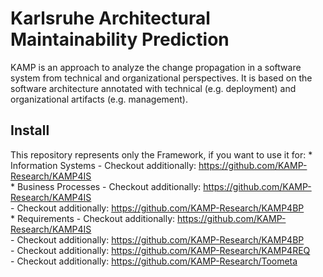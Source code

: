 # Karlsruhe Architectural Maintainability Prediction

KAMP is an approach to analyze the change propagation in a software system from technical and organizational perspectives. It is based on the software architecture annotated with technical (e.g. deployment) and organizational artifacts (e.g. management).

## Install 
This repository represents only the Framework, if you want to use it for:
	* Information Systems
		- Checkout additionally: https://github.com/KAMP-Research/KAMP4IS  
	* Business Processes
		- Checkout additionally: https://github.com/KAMP-Research/KAMP4IS  
		- Checkout additionally: https://github.com/KAMP-Research/KAMP4BP  
	* Requirements
		- Checkout additionally: https://github.com/KAMP-Research/KAMP4IS  
		- Checkout additionally: https://github.com/KAMP-Research/KAMP4BP  
		- Checkout additionally: https://github.com/KAMP-Research/KAMP4REQ  
		- Checkout additionally: https://github.com/KAMP-Research/Toometa  
